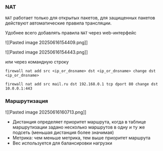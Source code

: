 
### NAT

`NAT` работает только для открытых пакетов, для защищенных пакетов действуют автоматические правила трансляции.

Удобнее всего добавлять правила `NAT` через web-интерфейс

![[Pasted image 20250616154409.png]]

![[Pasted image 20250616154443.png]]

или через командную строку

```shell
firewall nat add src <ip_or_dnsname> dst <ip_or_dnsname> change dst <ip_or_dnsname>
```

```shell
firewall nat add src mail.ru dst 192.168.0.1 tcp dport 80 change dst 10.0.0.1:443
```

### Маршрутизация

![[Pasted image 20250616160713.png]]

- Дистанция определяет приоритет маршрута, когда в таблице маршрутизации задано несколько маршрутов в одну и ту же подсеть (меньшая дистанция более значимая)
- Метрика: чем меньше метрика, тем выше приоритет маршрута 
- Вес используется для балансировки нагрузки